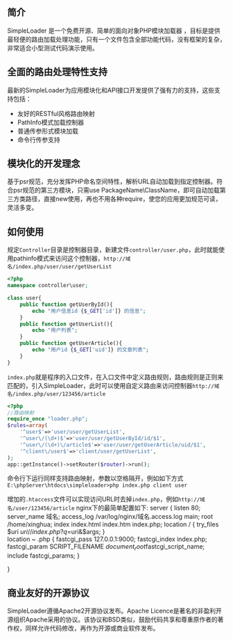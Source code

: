 ﻿## 简介

SimpleLoader 是一个免费开源、简单的面向对象PHP模块加载器 ，目标是提供最轻便的路由加载处理功能，只有一个文件包含全部功能代码，没有框架的复杂，非常适合小型测试代码演示使用。

## 全面的路由处理特性支持

最新的SimpleLoader为应用模块化和API接口开发提供了强有力的支持，这些支持包括：

*  友好的RESTful风格路由映射
*  PathInfo模式加载控制器
*  普通传参形式模块加载
*  命令行传参支持

## 模块化的开发理念

基于psr规范，充分发挥PHP命名空间特性，解析URL自动加载到指定控制器。符合psr规范的第三方模块，只需use PackageName\ClassName，即可自动加载第三方类路径，直接new使用，再也不用各种require，使您的应用更加规范可读，灵活多变。

## 如何使用

规定`Controller`目录是控制器目录，新建文件`controller/user.php`，此时就能使用pathinfo模式来访问这个控制器，`http://域名/index.php/user/user/getUserList`
```php
<?php
namespace controller\user;

class user{
	public function getUserById(){
		echo "用户信息id {$_GET['id']} 的信息";
	}
	public function getUserList(){
		echo "用户列表";
	}
	public function getUserArticle(){
		echo "用户id {$_GET['uid']} 的文章列表";
	}
}
```


`index.php`就是程序的入口文件，在入口文件中定义路由规则，路由规则是正则来匹配的，引入SimpleLoader，此时可以使用自定义路由来访问控制器`http://域名/index.php/user/123456/article`
```php
<?php
//路由映射
require_once "loader.php";
$rules=array(
	'^user$'=>'user/user/getUserList',
	'^user\/(\d+)$'=>'user/user/getUserById/id/$1',
	'^user\/(\d+)\/article$'=>'user/user/getUserArticle/uid/$1',
	'^client\/user$'=>'client/user/getUserList',
);
app::getInstance()->setRouter($router)->run();
```


命令行下运行同样支持路由映射，参数以空格隔开，例如如下方式`E:\phpServer\htdocs\simpleloader>php index.php client user`

增加的`.htaccess`文件可以实现访问URL时去掉`index.php`，例如`http://域名/user/123456/article`
nginx下的最简单配置如下:
server {
        listen 80; 
        server_name  域名;
        access_log  /var/log/nginx/域名.access.log  main;
        root   /home/xinghua;
        index  index.html index.htm index.php;
        location / { 
                try_files $uri $uri/ /index.php?q=$uri&$args;
        }   
        location ~ \.php {
                fastcgi_pass   127.0.0.1:9000;
                fastcgi_index  index.php;
                fastcgi_param  SCRIPT_FILENAME  $document_root$fastcgi_script_name;
                include        fastcgi_params;
        }   

}


## 商业友好的开源协议

SimpleLoader遵循Apache2开源协议发布。Apache Licence是著名的非盈利开源组织Apache采用的协议。该协议和BSD类似，鼓励代码共享和尊重原作者的著作权，同样允许代码修改，再作为开源或商业软件发布。